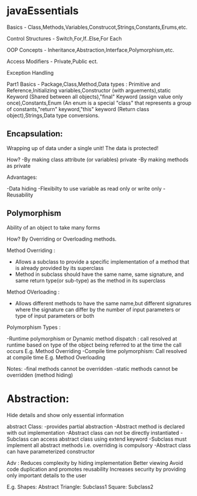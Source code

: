 # javaEssentials

Basics - Class,Methods,Variables,Construcot,Strings,Constants,Erums,etc.

Control Structures - Switch,For,If..Else,For Each

OOP Concepts - Inheritance,Abstraction,Interface,Polymorphism,etc.

Access Modifiers - Private,Public ect.

Exception Handling

Part1 Basics - Package,Class,Method,Data types : Primitive and Reference,Initializing variables,Constructor (with arguements),static Keyword (Shared between all objects),"final" Keyword (assign value only once),Constants,Enum (An enum is a special "class" that represents a group of constants,"return" keyword,"this" keyword (Return class object),Strings,Data type conversions.

**Encapsulation:** 
-------------

Wrapping up of data under a single unit! The data is protected!

How?
-By making class attribute (or variables) private
-By making methods as private

Advantages:

-Data hiding
-Flexibilty to use variable as read only or write only
-Reusability

Polymorphism
------------
Ability of an object to take many forms

How? By Overriding or Overloading methods.

Method Overriding :

- Allows a subclass to provide a specific implementation of a method that is already provided by its superclass
- Method in subclass should have the same name, same signature, and same return type(or sub-type) as the method in its superclass

Method OVerloading :

- Allows different methods to have the same name,but different signatures where the signature can differ by the number of input parameters or type of input parameters or both

Polymorphism Types :

-Runtime polymorphism or Dynamic method dispatch : call resolved at runtime based on type of the object being referred to at the time the call occurs
E.g. Method Overriding
-Compile time polymorphism: Call resolved at compile time
E.g. Method Overloading

Notes:
-final methods cannot be overridden
-static methods cannot be overridden (method hiding)

Abstraction:
============
Hide details and show only essential information

abstract Class:
-provides partial abstraction
-Abstract method is declared with out implementation
-Abstract class can not be directly instantiated
-Subclass can access abstract class using extend keyword
-Subclass must implement all abstract methods i.e. overriding is compulsory
-Abstract class can have parameterized constructor

Adv :
Reduces complexity by hiding implementation
Better viewing
Avoid code duplication and promotes reusability
Increases security by providing only important details to the user

E.g.
Shapes: Abstract
Triangle: Subclass1
Square: Subclass2